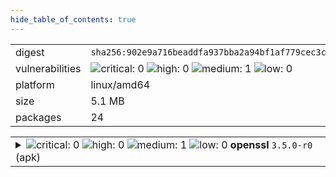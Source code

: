 ```yaml
---
hide_table_of_contents: true
---
```


<table>
<tr><td>digest</td><td><code>sha256:902e9a716beaddfa937bba2a94bf1af779cec3c1a9acc309d68ba7cbea35a833</code></td><tr><tr><td>vulnerabilities</td><td><img alt="critical: 0" src="https://img.shields.io/badge/critical-0-lightgrey"/> <img alt="high: 0" src="https://img.shields.io/badge/high-0-lightgrey"/> <img alt="medium: 1" src="https://img.shields.io/badge/medium-1-fbb552"/> <img alt="low: 0" src="https://img.shields.io/badge/low-0-lightgrey"/> <!-- unspecified: 0 --></td></tr>
<tr><td>platform</td><td>linux/amd64</td></tr>
<tr><td>size</td><td>5.1 MB</td></tr>
<tr><td>packages</td><td>24</td></tr>
</table>
</details></table>
</details>

<table>
<tr><td valign="top">
<details><summary><img alt="critical: 0" src="https://img.shields.io/badge/C-0-lightgrey"/> <img alt="high: 0" src="https://img.shields.io/badge/H-0-lightgrey"/> <img alt="medium: 1" src="https://img.shields.io/badge/M-1-fbb552"/> <img alt="low: 0" src="https://img.shields.io/badge/L-0-lightgrey"/> <!-- unspecified: 0 --><strong>openssl</strong> <code>3.5.0-r0</code> (apk)</summary>

<small><code>pkg:apk/alpine/openssl@3.5.0-r0?os_name=alpine&os_version=3.22</code></small><br/>

```dockerfile
# Dockerfile (4:31)
FROM alpine:3.22.0 AS deps

ARG GO_APP
ARG GORELEASER_DIST_DIR=/go/src/dist

ARG TARGETOS
ARG TARGETARCH
ARG TARGETVARIANT

RUN mkdir -p /go/bin /go/src ${GORELEASER_DIST_DIR}

COPY --from=build ${GORELEASER_DIST_DIR}/ ${GORELEASER_DIST_DIR}

RUN <<EOT
  set -e 
  apk add --no-cache ca-certificates jq
  cd ${GORELEASER_DIST_DIR}/..

  if [[ ${TARGETARCH} == "arm" ]]; then VARIANT=$(echo ${TARGETVARIANT} | sed 's/^v//'); fi
  BIN_PATH=$(jq -r ".[] |select(.type   == \"Binary\" and \
                                .name   == \"${GO_APP}\" and \
                                .goos   == \"${TARGETOS}\" and \
                                .goarch == \"${TARGETARCH}\" and \
                                (.goarm == \"${VARIANT}\" or .goarm == null)) | .path" < /go/src/dist/artifacts.json)
  cp ${BIN_PATH} /go/bin
EOT

FROM alpine:3.22.0
```

<br/>

<a href="https://scout.docker.com/v/CVE-2025-4575?s=alpine&n=openssl&ns=alpine&t=apk&osn=alpine&osv=3.22&vr=%3C3.5.1-r0"><img alt="medium : CVE--2025--4575" src="https://img.shields.io/badge/CVE--2025--4575-lightgrey?label=medium%20&labelColor=fbb552"/></a> 

<table>
<tr><td>Affected range</td><td><code>&lt;3.5.1-r0</code></td></tr>
<tr><td>Fixed version</td><td><code>3.5.1-r0</code></td></tr>
<tr><td>EPSS Score</td><td><code>0.030%</code></td></tr>
<tr><td>EPSS Percentile</td><td><code>7th percentile</code></td></tr>
</table>

<details><summary>Description</summary>
<blockquote>



</blockquote>
</details>
</details></td></tr>
</table>

